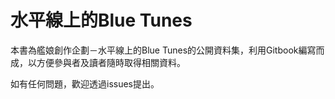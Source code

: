 水平線上的Blue Tunes
=======

本書為艦娘創作企劃－水平線上的Blue Tunes的公開資料集，利用Gitbook編寫而成，以方便參與者及讀者隨時取得相關資料。

如有任何問題，歡迎透過issues提出。


